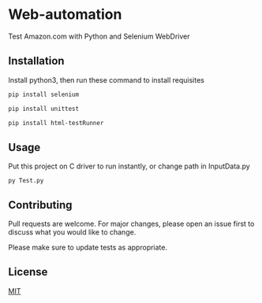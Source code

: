 # Web-automation

Test Amazon.com with Python and Selenium WebDriver

## Installation
Install python3, then run these command to install requisites

```bash
pip install selenium

pip install unittest

pip install html-testRunner
```

## Usage
Put this project on C driver to run instantly, or change path in InputData.py

```
py Test.py
```

## Contributing
Pull requests are welcome. For major changes, please open an issue first to discuss what you would like to change.

Please make sure to update tests as appropriate.

## License
[MIT](https://choosealicense.com/licenses/mit/)
